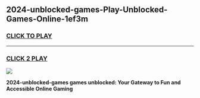 
## 2024-unblocked-games-Play-Unblocked-Games-Online-1ef3m
<h3>
<a href="https://premium76.site?title=2024-unblocked-games&ref=25A">CLICK TO PLAY</a></h3>
<hr>

<h3>
<a href="https://premium76.site?title=2024-unblocked-games&ref=25A">CLICK 2 PLAY</a>
  
</h3>

<a href="https://premium76.site?title=2024-unblocked-games&ref=25A"><img src="https://clearcache.store/games.png"></a>


**2024-unblocked-games games unblocked: Your Gateway to Fun and Accessible Online Gaming**

